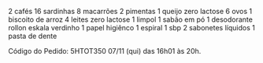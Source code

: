 2 cafés
16 sardinhas
8 macarrões
2 pimentas
1 queijo zero lactose
6 ovos
1 biscoito de arroz
4 leites zero lactose
1 limpol
1 sabão em pó
1 desodorante rollon eskala verdinho
1 papel higiênco
1 espiral
1 sbp
2 sabonetes líquidos
1 pasta de dente

Código do Pedido: 5HTOT350
07/11 (qui) das 16h01 às 20h. 

